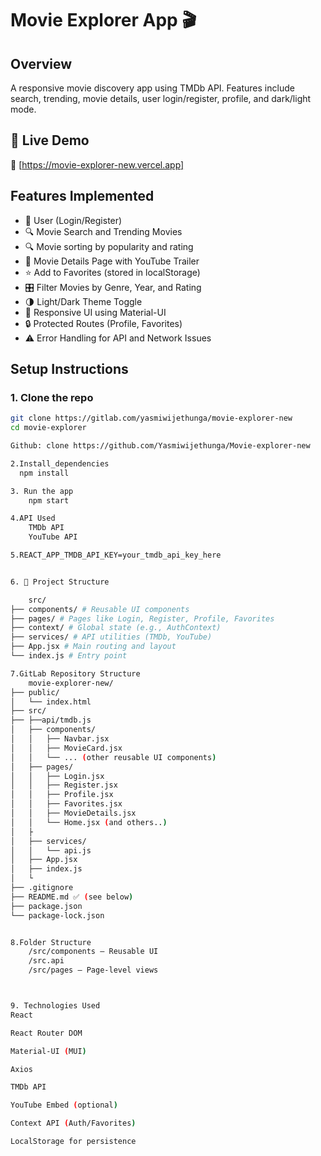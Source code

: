 # Movie Explorer App 🎬

## Overview
A responsive movie discovery app using TMDb API. Features include search, trending, movie details, user login/register, profile, and dark/light mode.

## 🚀 Live Demo
 🔗 [https://movie-explorer-new.vercel.app]

## Features Implemented

- 🔐 User  (Login/Register)
- 🔍 Movie Search and Trending Movies
- 🔍 Movie sorting by popularity and rating
- 🎥 Movie Details Page with YouTube Trailer
- ⭐ Add to Favorites (stored in localStorage)
- 🎛️ Filter Movies by Genre, Year, and Rating
- 🌗 Light/Dark Theme Toggle
- 📱 Responsive UI using Material-UI
- 🔒 Protected Routes (Profile, Favorites)
- ⚠️ Error Handling for API and Network Issues

## Setup Instructions

### 1. Clone the repo
```bash
git clone https://gitlab.com/yasmiwijethunga/movie-explorer-new
cd movie-explorer

Github: clone https://github.com/Yasmiwijethunga/Movie-explorer-new

2.Install_dependencies
  npm install

3. Run the app
    npm start

4.API Used
    TMDb API
    YouTube API 

5.REACT_APP_TMDB_API_KEY=your_tmdb_api_key_here


6. 📂 Project Structure    

    src/
├── components/ # Reusable UI components
├── pages/ # Pages like Login, Register, Profile, Favorites
├── context/ # Global state (e.g., AuthContext)
├── services/ # API utilities (TMDb, YouTube)
├── App.jsx # Main routing and layout
└── index.js # Entry point

7.GitLab Repository Structure
    movie-explorer-new/
├── public/
│   └── index.html
├── src/
├── ├──api/tmdb.js  
│   ├── components/
│   │   ├── Navbar.jsx
│   │   ├── MovieCard.jsx
│   │   └── ... (other reusable UI components)
│   ├── pages/
│   │   ├── Login.jsx
│   │   ├── Register.jsx
│   │   ├── Profile.jsx
│   │   ├── Favorites.jsx
│   │   ├── MovieDetails.jsx
│   │   └── Home.jsx (and others..)
│   ├ 
│   ├── services/
│   │   └── api.js
│   ├── App.jsx
│   ├── index.js
│   └
├── .gitignore
├── README.md ✅ (see below)
├── package.json
└── package-lock.json


8.Folder Structure
    /src/components – Reusable UI
    /src.api 
    /src/pages – Page-level views



9. Technologies Used
React

React Router DOM

Material-UI (MUI)

Axios

TMDb API

YouTube Embed (optional)

Context API (Auth/Favorites)

LocalStorage for persistence